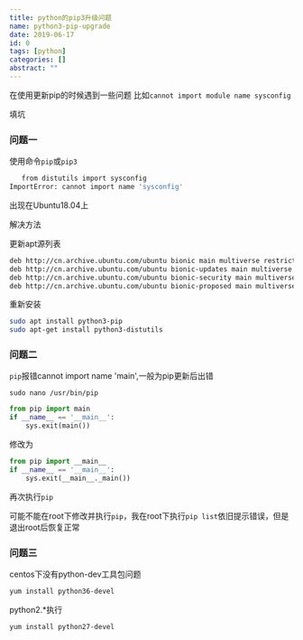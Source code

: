 ```yaml
---
title: python的pip3升级问题
name: python3-pip-upgrade
date: 2019-06-17
id: 0
tags: [python]
categories: []
abstract: ""
---
```



在使用更新pip的时候遇到一些问题
比如`cannot import module name sysconfig`

填坑

<!--more-->

### 问题一

使用命令`pip`或`pip3`

```sh
   from distutils import sysconfig
ImportError: cannot import name 'sysconfig'
```

出现在Ubuntu18.04上

解决方法

更新apt源列表

```bash
deb http://cn.archive.ubuntu.com/ubuntu bionic main multiverse restricted universe
deb http://cn.archive.ubuntu.com/ubuntu bionic-updates main multiverse restricted universe
deb http://cn.archive.ubuntu.com/ubuntu bionic-security main multiverse restricted universe
deb http://cn.archive.ubuntu.com/ubuntu bionic-proposed main multiverse restricted universe
```

重新安装

```sh
sudo apt install python3-pip
sudo apt-get install python3-distutils
```



### 问题二

`pip`报错cannot import name 'main',一般为pip更新后出错

`sudo nano /usr/bin/pip`

```python
from pip import main
if __name__ == '__main__':
    sys.exit(main())
```

修改为

```python
from pip import __main__
if __name__ == '__main__':
    sys.exit(__main__._main())
```

再次执行`pip`

可能不能在root下修改并执行`pip`，我在root下执行`pip list`依旧提示错误，但是退出root后恢复正常

### 问题三

centos下没有python-dev工具包问题

```sh
yum install python36-devel
```

python2.*执行

```shell
yum install python27-devel
```


